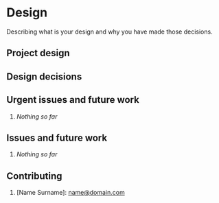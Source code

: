 # Design

Describing what is your design and why you have made those decisions.


## Project design



## Design decisions



## Urgent issues and future work

1. *Nothing so far*


## Issues and future work

1. *Nothing so far*


## Contributing

1. \[Name Surname\]: <name@domain.com>
